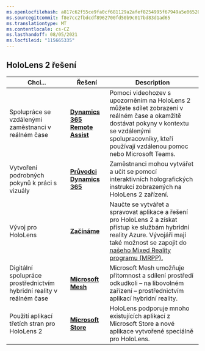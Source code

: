 ```yaml
---
ms.openlocfilehash: a817c62f55ce9fa0cf681129a2afef8254995f67949a5e065203563c4f360f85
ms.sourcegitcommit: f8e7cc2fbdcdf8962700fd50b9c017bd83d1ad65
ms.translationtype: MT
ms.contentlocale: cs-CZ
ms.lasthandoff: 08/05/2021
ms.locfileid: "115665335"
---
```

## <a name="hololens-2-solutions"></a>HoloLens 2 řešení

| Chci... | Řešení | Description |  
|---------| ------------|------------|
| Spolupráce se vzdálenými zaměstnanci v reálném čase | [**Dynamics 365 Remote Assist**](https://dynamics.microsoft.com/mixed-reality/remote-assist/) | Pomocí videohozev s upozorněním na HoloLens 2 můžete sdílet zobrazení v reálném čase a okamžitě dostávat pokyny v kontextu se vzdálenými spolupracovníky, kteří používají vzdálenou pomoc nebo Microsoft Teams. | 
| Vytvoření podrobných pokynů k práci s vizuály | [**Průvodci Dynamics 365**](https://dynamics.microsoft.com/mixed-reality/guides/capabilities/) | Zaměstnanci mohou vytvářet a učit se pomocí interaktivních holografických instrukcí zobrazených na HoloLens 2 zařízení. |
| Vývoj pro HoloLens | [**Začínáme**](/windows/mixed-reality/develop/development?tabs=unity) | Naučte se vytvářet a spravovat aplikace a řešení pro HoloLens 2 a získat přístup ke službám hybridní reality Azure. Vývojáři mají také možnost se zapojit do [našeho Mixed Reality programu (MRPP).](https://www.microsoft.com/hololens/mrpp) |
| Digitální spolupráce prostřednictvím hybridní reality v reálném čase | [**Microsoft Mesh**](https://www.microsoft.com/mesh) | Microsoft Mesh umožňuje přítomnost a sdílení prostředí odkudkoli – na libovolném zařízení – prostřednictvím aplikací hybridní reality. |
| Použití aplikací třetích stran pro HoloLens 2 | [**Microsoft Store**](../holographic-store-apps.md) | HoloLens podporuje mnoho existujících aplikací z Microsoft Store a nové aplikace vytvořené speciálně pro HoloLens.
